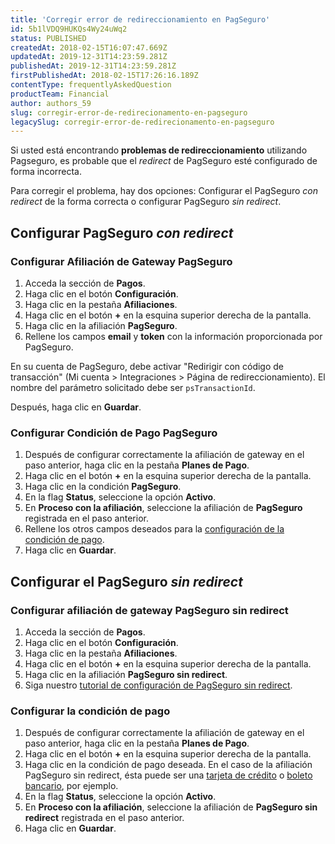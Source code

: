 ```yaml
---
title: 'Corregir error de redireccionamiento en PagSeguro'
id: 5b1lVDQ9HUKQs4Wy24uWq2
status: PUBLISHED
createdAt: 2018-02-15T16:07:47.669Z
updatedAt: 2019-12-31T14:23:59.281Z
publishedAt: 2019-12-31T14:23:59.281Z
firstPublishedAt: 2018-02-15T17:26:16.189Z
contentType: frequentlyAskedQuestion
productTeam: Financial
author: authors_59
slug: corregir-error-de-redirecionamento-en-pagseguro
legacySlug: corregir-error-de-redirecionamento-en-pagseguro
---
```


Si usted está encontrando __problemas de redireccionamiento__ utilizando Pagseguro, es probable que el *redirect* de PagSeguro esté configurado de forma incorrecta.

Para corregir el problema, hay dos opciones: Configurar el PagSeguro *con redirect* de la forma correcta o configurar PagSeguro *sin redirect*.

## Configurar PagSeguro *con redirect*

### Configurar Afiliación de Gateway PagSeguro

1. Acceda la sección de __Pagos__.
2. Haga clic en el botón __Configuración__.
3. Haga clic en la pestaña __Afiliaciones__.
4. Haga clic en el botón __+__ en la esquina superior derecha de la pantalla.
5. Haga clic en la afiliación __PagSeguro__.
6. Rellene los campos __email__ y __token__ con la información proporcionada por PagSeguro.

En su cuenta de PagSeguro, debe activar "Redirigir con código de transacción" (Mi cuenta > Integraciones > Página de redireccionamiento). El nombre del parámetro solicitado debe ser `psTransactionId`.

Después, haga clic en __Guardar__.

### Configurar Condición de Pago PagSeguro

1. Después de configurar correctamente la afiliación de gateway en el paso anterior, haga clic en la pestaña __Planes de Pago__.
2. Haga clic en el botón __+__ en la esquina superior derecha de la pantalla.
3. Haga clic en la condición __PagSeguro__.
4. En la flag __Status__, seleccione la opción __Activo__.
5. En __Proceso con la afiliación__, seleccione la afiliación de __PagSeguro__ registrada en el paso anterior.
6. Rellene los otros campos deseados para la [configuración de la condición de pago](/es/tutorial/condiciones-de-pago).
7. Haga clic en __Guardar__.

## Configurar el PagSeguro *sin redirect*

### Configurar afiliación de gateway PagSeguro sin redirect

1. Acceda la sección de __Pagos__.
2. Haga clic en el botón __Configuración__.
3. Haga clic en la pestaña __Afiliaciones__.
4. Haga clic en el botón __+__ en la esquina superior derecha de la pantalla.
5. Haga clic en la afiliación __PagSeguro sin redirect__.
6. Siga nuestro [tutorial de configuración de PagSeguro sin redirect](/es/tutorial/como-configurar-el-pagseguro-sin-redirect).

### Configurar la condición de pago

1. Después de configurar correctamente la afiliación de gateway en el paso anterior, haga clic en la pestaña __Planes de Pago__.
2. Haga clic en el botón __+__ en la esquina superior derecha de la pantalla.
3. Haga clic en la condición de pago deseada. En el caso de la afiliación PagSeguro sin redirect, ésta puede ser una [tarjeta de crédito](/es/tutorial/condiciones-de-pago) o [boleto bancario](/es/tutorial/como-configurar-boleto-bancario), por ejemplo.
4. En la flag __Status__, seleccione la opción __Activo__.
5. En __Proceso con la afiliación__, seleccione la afiliación de __PagSeguro sin redirect__ registrada en el paso anterior.
6. Haga clic en __Guardar__.
